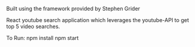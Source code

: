 Built using the framework provided by Stephen Grider

React youtube search application which leverages the youtube-API to get top 5 video searches.

To Run:
npm install
npm start
